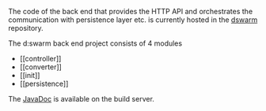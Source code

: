 The code of the back end that provides the HTTP API and orchestrates the communication with persistence layer etc. is currently hosted in the [dswarm](https://github.com/dswarm/dswarm) repository.

The d:swarm back end project consists of 4 modules  

+ [[controller]]
+ [[converter]]
+ [[init]]
+ [[persistence]]

The [JavaDoc](http://194.95.145.11/view/DMP%20Unstables/job/DMP%20Unstable%20%28Java%201.7%29/javadoc/) is available on the build server.